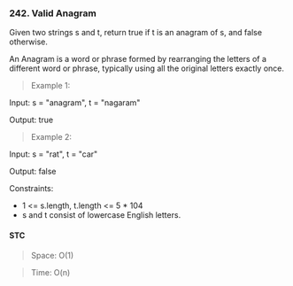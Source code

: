 ### 242. Valid Anagram

Given two strings s and t, return true if t is an anagram of s, and false otherwise.

An Anagram is a word or phrase formed by rearranging the letters of a different word or phrase, typically using all the original letters exactly once.

> Example 1:

Input: s = "anagram", t = "nagaram"

Output: true

> Example 2:

Input: s = "rat", t = "car"

Output: false

Constraints:

- 1 <= s.length, t.length <= 5 \* 104
- s and t consist of lowercase English letters.

#### STC

> Space: O(1)

> Time: O(n)
